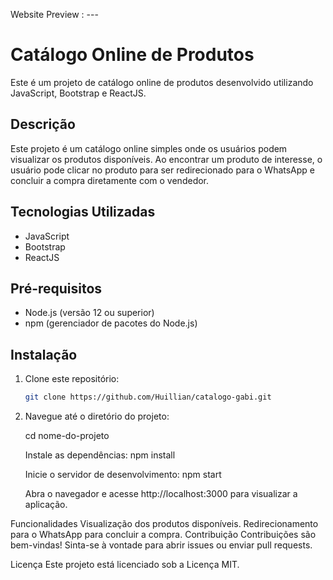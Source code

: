 Website Preview : ---

# Catálogo Online de Produtos

Este é um projeto de catálogo online de produtos desenvolvido utilizando JavaScript, Bootstrap e ReactJS.

## Descrição

Este projeto é um catálogo online simples onde os usuários podem visualizar os produtos disponíveis. Ao encontrar um produto de interesse, o usuário pode clicar no produto para ser redirecionado para o WhatsApp e concluir a compra diretamente com o vendedor.

## Tecnologias Utilizadas

- JavaScript
- Bootstrap
- ReactJS

## Pré-requisitos

- Node.js (versão 12 ou superior)
- npm (gerenciador de pacotes do Node.js)

## Instalação

1. Clone este repositório:
   ```bash
   git clone https://github.com/Huillian/catalogo-gabi.git

2. Navegue até o diretório do projeto:

    cd nome-do-projeto
   
    Instale as dependências:
    npm install
   
    Inicie o servidor de desenvolvimento:
    npm start
   
    Abra o navegador e acesse http://localhost:3000 para visualizar a aplicação.

Funcionalidades
Visualização dos produtos disponíveis.
Redirecionamento para o WhatsApp para concluir a compra.
Contribuição
Contribuições são bem-vindas! Sinta-se à vontade para abrir issues ou enviar pull requests.

Licença
Este projeto está licenciado sob a Licença MIT.
